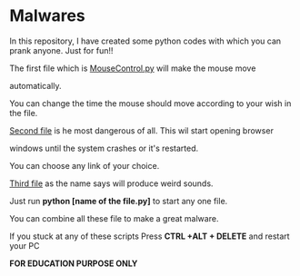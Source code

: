 # Malwares
In this repository, I have created some python codes with which you can prank anyone. Just for fun!!

The first file which is [MouseControl.py](MouseControl.py) will make the mouse move

automatically. 

 You can change the time the mouse should move according to your wish in the file. 

 [Second file](Webbrowser.py) is he most dangerous of all. This wil start opening browser

windows until the system crashes or it's restarted. 

You can choose any link of your choice.

 [Third file](weird_sounds.py) as the name says will produce weird sounds.

Just run **python [name of the file.py]** to start any one file.

You can combine all these file to make a great malware.

If you stuck at any of these scripts Press **CTRL +ALT + DELETE** and restart your PC

**FOR EDUCATION PURPOSE ONLY**
